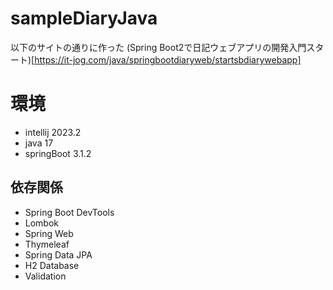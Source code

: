 ﻿# sampleDiaryJava
以下のサイトの通りに作った
(Spring Boot2で日記ウェブアプリの開発入門スタート)[https://it-jog.com/java/springbootdiaryweb/startsbdiarywebapp]

# 環境
* intellij 2023.2
* java 17
* springBoot 3.1.2

## 依存関係
* Spring Boot DevTools
* Lombok
* Spring Web
* Thymeleaf
* Spring Data JPA
* H2 Database
* Validation
